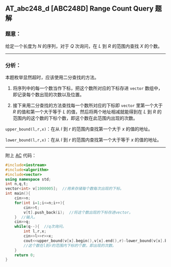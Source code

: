 ## AT_abc248_d [ABC248D] Range Count Query 题解
### 题意：
给定一个长度为 $N$ 的序列，对于 $Q$ 次询问，在 $L$ 到 $R$ 的范围内查找 $X$ 的个数。

------------

### 分析：
本题枚举显然超时，应该使用二分查找的方法。

1. 将序列中的每一个数当作下标，把这个数所对应的下标存进 ```vector``` 数组中，即记录每个数出现的次数以及位置。

1. 接下来用二分查找的方法查找每一个数所对应的下标即 ```vector``` 里第一个大于 $R$ 的值和第一个大于等于 $L$ 的值，然后将两个地址相减就能得到在 $L$ 到 $R$ 的范围内的这个数的下标个数，即这个数在此范围内出现的次数。

```upper_bound(l,r,x)```：在从 $l$ 到 $r$ 的范围内查找第一个大于 $x$ 的值的地址。

```lower_bound(l,r,x)```：在从 $l$ 到 $r$ 的范围内查找第一个大于等于 $x$ 的值的地址。

------------

附上 [AC](https://www.luogu.com.cn/record/118226516) 代码：
```cpp
#include<iostream>
#include<algorithm>
#include<vector>
using namespace std;
int n,q,t;
vector<int> v[1000005];  //用来存储每个数每次出现的下标。
int main(){
	cin>>n;
	for(int i=1;i<=n;i++){
		cin>>t;
		v[t].push_back(i);  //将这个数出现的下标存进vector。
	}  //输入。
	cin>>q;
	while(q--){  //q次询问。
		int l,r,x;
		cin>>l>>r>>x;
		cout<<upper_bound(v[x].begin(),v[x].end(),r)-lower_bound(v[x].begin(),v[x].end(),l)<<endl;
		//这个数在l到r的范围内下标的个数，即出现的次数。
	}
	return 0;
}
```
